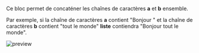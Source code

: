 Ce bloc permet de concaténer les chaînes de caractères **a** et **b** ensemble.

Par exemple, si la chaîne de caractères **a** contient "Bonjour " et la chaîne de caractères **b** contient "tout le monde" **liste** contiendra "Bonjour tout le monde".

![preview](/images/expressions/concatString-fr.png)